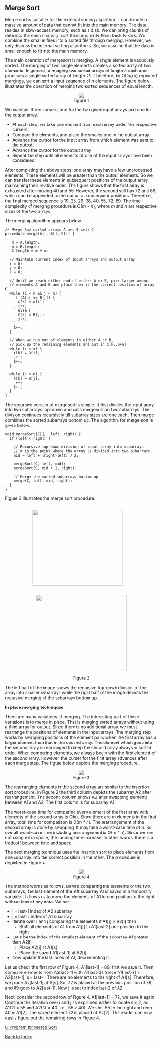 ## Merge Sort

Merge sort is suitable for the external sorting algorithm. It can handle a massive amount of data that 
cannot fit into the main memory. The data resides in slow-access memory, such as a disk. We can bring 
chunks of data into the main memory, sort them and write them back to disk. We combine the smaller files into a sorted file through merging. However, we only discuss the internal sorting 
algorithms. So, we assume that the data is small enough to fit into the main memory.

The main operation of mergesort is merging. A single element is vacuously sorted. The merging of
two single elements creates a sorted array of two elements. In general, a merging two sorted 
arrays of length <i>k</i> each and produces a single sorted array of length <i>2k</i>. Therefore,
by O(<i>log n</i>) repeated mergings, we can sort a input sequence of <i>n</i> elements. 
The figure below illustrates the operation of merging two sorted sequences of equal length.
<p style="text-align:center">
  <img src="../images/mergeTwoArrays.png"><br>
  Figure 1
</p>
We maintain three cursers, one for the two given input arrays and one for the output array. 

- At each step, we take one element from each array under the respective cursers.
- Compare the elements, and place the smaller one in the output array.
- Advance the cursor for the input array from which element was sent to the output.
- Advance the cursor for the output array
- Repeat the step until all elements of one of the input arrays have been considered

After completing the above steps, one array may have a few unprocessed elements. These elements
will be greater than the output elements. So we can transfer these elements in subsequent positions of 
the output array, maintaining their relative order. The figure shows that the first array is exhausted after moving 40 and 55. However, the second still has 72 and 89, which can be appended to 
the output at subsequent positions. Therefore, the final merged sequence is 19, 25, 29, 38, 40, 55, 
72, 89. The time complexity of merging procedure is O(<i>m + n</i>), where <i>m</i> and <i>n</i> 
are respective sizes of the two arrays. 

The merging algorithm appears below.

```
// Merge two sorted arrays A and B into C 
procedure merge(A[], B[], C[]) {
  
   m = A.length;
   n = B.length;
   C.length = m + n;

  // Maintain current index of input arrays and output array
  i = 0;
  j = 0;
  k = 0;

  // Until we reach either end of either A or B, pick larger among
  // elements A and B and place them in the correct position of array C
  while (i < m && j < n) {
    if (A[i] <= B[j]) {
      C[k] = A[i];
      i++;
    } else {
      C[k] = B[j];
      j++;
    }
    k++;
  }

  // When we run out of elements in either A or B,
  // pick up the remaining elements and put in C[k..m+n]
  while (i < m) {
    C[k] = B[i];
    i++;
    k++;
  }

  while (j < n) {
    C[k] = B[j];
    j++;
    k++;
  }
}

```

The recursive version of mergesort is simple. It first divides the input 
array into two subarrays top-down and calls mergesort on two subarrays. The 
division continues recursively till subarray sizes are one each. Then merge combines
the sorted subarrays bottom up. The algorithm for merge sort is given below.

```
void mergeSort(C[],  left, right) {
  if (left < right) {
    
    // Recursive top-down division of input array into subarrays
    // m is the point where the array is divided into two subarrays
    mid = left + (right-left) / 2;

    mergeSort(C, left, mid);
    mergeSort(C, mid + 1, right);

    // Merge the sorted subarrays bottom up
    merge(C, left, mid, right);
  }
}

```
Figure 3 illustrates the merge sort procedure. 
<p style="text-align:center">
  <img src="../images/mergeTopdownDivision.png" width=300 height=250 style="border:15px;margin:15px">         &nbsp;&nbsp;&nbsp;&nbsp;&nbsp; <img src="../images/mergeCombineBottomUp.png" width=300 height=250 style="border:15px;margin:15px">
  <br>
  Figure 2
</p>
The left half of the image shows the recursive top-down division of the array into smaller subarrays 
while the right half of the image depicts the recursive merging of the subarrays bottom up. 

<strong>In place merging techniques</strong>

There are many variations of merging. The interesting part of these variations is to merge in place.
That is merging sorted arrays without using a third array for output. Since there is no additional 
array, we must rearrange the positions of elements in the input arrays. The merging step works by 
swapping positions of the element pairs when the first array has a larger element
than that in the second array. The element which goes into the second array is rearranged to
keep the second array always in sorted order. When comparing elements, we always begin with the 
first element of the second array. However, the curser for the first array advances after each merge
step. The figure below depicts the merging procedure.  
<p style="text-align:center">
  <img src="../images/mergingWOthirdArray.png"><br>
  Figure 3
</p>  
The rearranging elements in the second array are similar to the insertion sort procedure. In Figure 2
the third column depicts the subarray A2 after rearrangement. The second column shows A2 after 
swapping elements between A1 and A2. The first column is for subarray A1.

The worst-case time for comparing every element of the first array with elements of the 
second array is O(<i>n</i>). Since there are <i>m</i> elements in the first array, total 
time for comparison is O(<i>m * n</i>). The rearrangement of the second array is done by 
swapping. It may take a worst-case time of <i>n</i>. So, overall worst-case time including 
rearrangement is O(<i>m * n</i>). Since we are not using extra space, the running time increase.
In other words, there is a tradeoff between time and space.

The next merging technique uses the insertion sort to place elements from 
one subarray into the correct position in the other. The procedure is depicted in 
Figure 4.
<p style="text-align:center">
  <img src="../images/mergingFromEnd.png"><br>
  Figure 4
</p>
The method works as follows. Before comparing the elements of the two subarrays, the last
element of the left subarray A1 is saved in a temporary variable. It allows us to move the
elements of A1 to one position to the right without loss of any data. We set

- i = last-1 index of A2 subarray
- j = last-2 index of A1 subarray
- Iterate over i and j comparing the elements if A1[j] > A2[i] then
    - Shift all elements of A1 from A1[j] to A1[last-2] one position to the right
- Let s be the index of the smallest element of the subarray A1  greater than A2[i]
   - Place A2[i] at A1[s] 
   - Place the saved A1[last-1] at A2[i]
- Now update the last index of A1, decrementing it.   

Let us check the first row of Figure 4. A1[last-1] = 89, first we save it. Then compare
elements from A2[last-1] with A1[last-2]. Since A1[last-2] < A2[last-1], s = last-1. 
There are no elements to the right of A1[s]. Therefore, we place A2[last-1] at A[s]. So,
72 is placed at the previous position of 89, and 89 goes to A2[last-1]. Now j is set to
index last-2 of A2. 

Next, consider the second row of Figure 4. A1[last-1] = 72, we save it again. 
Continue the iteration over i and j as explained earlier to locate s = 2, as
A1[2] = 55 and A2[3] = 40 (i.e., 55 > 40). We shift 55 to the right and drop 40
in A1[2]. The saved element 72 is placed at A2[2]. The reader can now easily figure out
the remaining rows in Figure 4. 


[C Program for Merge Sort](../CODES/mergeSort/index.md)

[Back to Index](../index.md)
